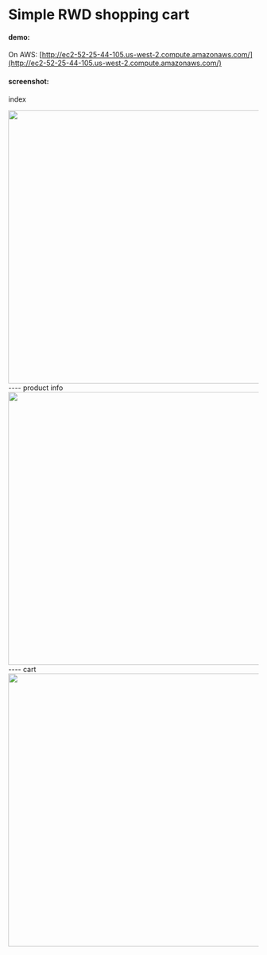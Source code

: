 # Simple RWD shopping cart
#### demo: 
On AWS: [http://ec2-52-25-44-105.us-west-2.compute.amazonaws.com/](http://ec2-52-25-44-105.us-west-2.compute.amazonaws.com/)


#### screenshot:

index

<img src="http://i.imgur.com/h3was4s.jpg" width=550px>
----
product info

<img src="http://i.imgur.com/2VHauTu.jpg" width=550px>
----
cart

<img src="http://i.imgur.com/VRbVtVs.png" width=550px>